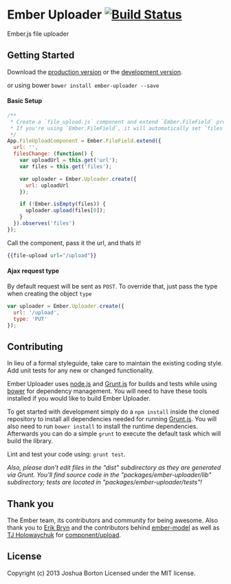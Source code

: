 # Ember Uploader [![Build Status](https://travis-ci.org/benefitcloud/ember-uploader.png?branch=develop)](https://travis-ci.org/benefitcloud/ember-uploader)

Ember.js file uploader

## Getting Started

Download the [production version][min] or the [development version][max].

[min]: https://raw.github.com/benefitcloud/ember-uploader/master/dist/ember-uploader.min.js
[max]: https://raw.github.com/benefitcloud/ember-uploader/master/dist/ember-uploader.js

or using bower `bower install ember-uploader --save`

#### Basic Setup

```js
/**
 * Create a `file_upload.js` component and extend `Ember.FileField` provided by ember-uploader
 * If you're using `Ember.FileField`, it will automatically set `files` property when you choose a file.
 */
App.FileUploadComponent = Ember.FileField.extend({
  url: '',
  filesChange: (function() {
    var uploadUrl = this.get('url');
    var files = this.get('files');

    var uploader = Ember.Uploader.create({
      url: uploadUrl
    });

    if (!Ember.isEmpty(files)) {
      uploader.upload(files[0]);
    }
  }).observes('files')
});

```

Call the component, pass it the url, and thats it!
```hbs
{{file-upload url="/upload"}}
```

#### Ajax request type
By default request will be sent as `POST`. To override that, just pass the type when creating the object `type`

```js
var uploader = Ember.Uploader.create({
  url: '/upload',
  type: 'PUT'
});
```
## Contributing
In lieu of a formal styleguide, take care to maintain the existing coding style. Add unit tests for any new or changed functionality.

Ember Uploader uses [node.js](http://nodejs.org) and [Grunt.js](http://gruntjs.com/) for builds and tests while using [bower](http://bower.io/) for dependency management. You will need to have these tools installed if you would like to build Ember Uploader.

To get started with development simply do a `npm install` inside the cloned repository to install all dependencies needed for running [Grunt.js](http://gruntjs.com/). You will also need to run `bower install` to install the runtime dependencies. Afterwards you can do a simple `grunt` to execute the default task which will  build the library.

Lint and test your code using: `grunt test`.

_Also, please don't edit files in the "dist" subdirectory as they are generated via Grunt. You'll find source code in the "packages/ember-uploader/lib" subdirectory; tests are located in "packages/ember-uploader/tests"!_

## Thank you
The Ember team, its contributors and community for being awesome. Also thank you to [Erik Bryn](http://twitter.com/ebryn) and the contributors behind [ember-model](http://github.com/ebryn/ember-model) as well as [TJ Holowaychuk](http://twitter.com/tjholowaychuk) for [component/upload](http://github.com/component/upload).

## License
Copyright (c) 2013 Joshua Borton
Licensed under the MIT license.

